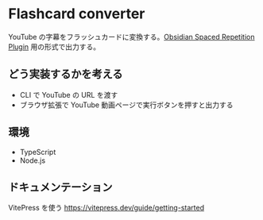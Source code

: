 # Flashcard converter

YouTube の字幕をフラッシュカードに変換する。[Obsidian Spaced Repetition Plugin](https://github.com/st3v3nmw/obsidian-spaced-repetition/) 用の形式で出力する。

## どう実装するかを考える
- CLI で YouTube の URL を渡す
- ブラウザ拡張で YouTube 動画ページで実行ボタンを押すと出力する

## 環境
- TypeScript
- Node.js

## ドキュメンテーション
VitePress を使う
https://vitepress.dev/guide/getting-started
